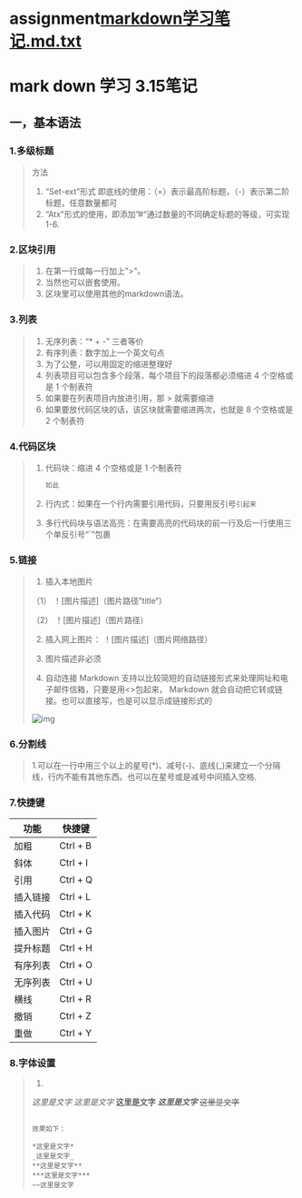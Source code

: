 # assignment[markdown学习笔记.md.txt](https://github.com/cxy-jixie/assignment/files/8249713/markdown.md.txt)

# mark down 学习 3.15笔记

## 一，基本语法

### 1.多级标题

> 方法
>
> 1. “Set-ext”形式 即底线的使用：（=）表示最高阶标题，（-）表示第二阶标题，任意数量都可
> 2. “Atx"形式的使用，即添加”#“通过数量的不同确定标题的等级，可实现1-6.

### 2.区块引用

>1. 在第一行或每一行加上”>"。
>2. 当然也可以嵌套使用。
>3. 区块里可以使用其他的markdown语法。

### 3.列表

>1. 无序列表：“*  +  -” 三者等价
>2. 有序列表：数字加上一个英文句点
>3. 为了公整，可以用固定的缩进整理好
>4. 列表项目可以包含多个段落，每个项目下的段落都必须缩进 4 个空格或是 1 个制表符
>5. 如果要在列表项目内放进引用，那 > 就需要缩进
>6. 如果要放代码区块的话，该区块就需要缩进两次，也就是 8 个空格或是 2 个制表符

### 4.代码区块

>1. 代码块：缩进 4 个空格或是 1 个制表符
>
>       ~~~c++
>       如此
>       ~~~
>
>2. 行内式：如果在一个行内需要引用代码，只要用反引号`引起来`
>
>3. 多行代码块与语法高亮：在需要高亮的代码块的前一行及后一行使用三个单反引号“`”包裹

### 5.链接

>1. 插入本地图片
>
>   （1） ！[图片描述]（图片路径”title“）
>
>   （2） ！[图片描述]（图片路径）
>
>2. 插入网上图片： ！[图片描述]（图片网络路径）
>
>3. 图片描述非必须
>
>4. 自动连接
>   Markdown 支持以比较简短的自动链接形式来处理网址和电子邮件信箱，只要是用<>包起来， Markdown 就会自动把它转成链接。也可以直接写，也是可以显示成链接形式的
>
>  ![img](https://img-blog.csdn.net/20180802155459346?watermark/2/text/aHR0cHM6Ly9ibG9nLmNzZG4ubmV0L3UwMTQwNjE2MzA=/font/5a6L5L2T/fontsize/400/fill/I0JBQkFCMA==/dissolve/70)

### 6.分割线

>1.可以在一行中用三个以上的星号(*)、减号(-)、底线(_)来建立一个分隔线，行内不能有其他东西。也可以在星号或是减号中间插入空格.

### 7.快捷键

| 功能     | 快捷键   |
| -------- | -------- |
| 加粗     | Ctrl + B |
| 斜体     | Ctrl + I |
| 引用     | Ctrl + Q |
| 插入链接 | Ctrl + L |
| 插入代码 | Ctrl + K |
| 插入图片 | Ctrl + G |
| 提升标题 | Ctrl + H |
| 有序列表 | Ctrl + O |
| 无序列表 | Ctrl + U |
| 横线     | Ctrl + R |
| 撤销     | Ctrl + Z |
| 重做     | Ctrl + Y |

### 8.字体设置

>1. ~~~c
>   *这里是文字*
>   _这里是文字_
>   **这里是文字**
>   ***这里是文字***
>   ~~这里是文字~~
>   ~~~
>
>效果如下：
>
>*这里是文字*
>_这里是文字_
>**这里是文字**
>***这里是文字***
>~~这里是文字
